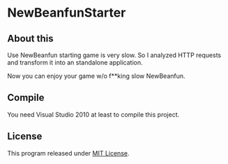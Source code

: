 # NewBeanfunStarter

## About this

Use NewBeanfun starting game is very slow. So I analyzed HTTP requests and transform it into an standalone application.

Now you can enjoy your game w/o f**king slow NewBeanfun.

## Compile

You need Visual Studio 2010 at least to compile this project.

## License

This program released under [MIT License](LICENSE).
